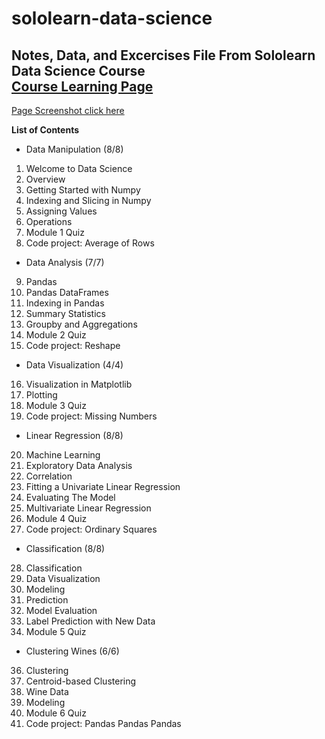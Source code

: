 # sololearn-data-science  
**Notes, Data, and Excercises File From Sololearn Data Science Course**  
[Course Learning Page](https://www.sololearn.com/learning/1093)
---
[Page Screenshot click here ](www.sololearn.com_learning_1093.png)  

**List of Contents**  
- Data Manipulation (8/8)
1. Welcome to Data Science
2. Overview
3. Getting Started with Numpy
4. Indexing and Slicing in Numpy
5. Assigning Values
6. Operations
7. Module 1 Quiz
8. Code project: Average of Rows

- Data Analysis (7/7)
9. Pandas
10. Pandas DataFrames
11. Indexing in Pandas
12. Summary Statistics
12. Groupby and Aggregations
14. Module 2 Quiz
15. Code project: Reshape

- Data Visualization (4/4)
16. Visualization in Matplotlib
17. Plotting
18. Module 3 Quiz
19. Code project: Missing Numbers

- Linear Regression (8/8)
20. Machine Learning
21. Exploratory Data Analysis
22. Correlation
23. Fitting a Univariate Linear Regression
24. Evaluating The Model
25. Multivariate Linear Regression
26. Module 4 Quiz
27. Code project: Ordinary Squares

- Classification (8/8)
28. Classification
29. Data Visualization
30. Modeling
31. Prediction
32. Model Evaluation
33. Label Prediction with New Data
34. Module 5 Quiz


- Clustering Wines (6/6)
36. Clustering
37. Centroid-based Clustering
38. Wine Data
39. Modeling
40. Module 6 Quiz
41. Code project: Pandas Pandas Pandas
